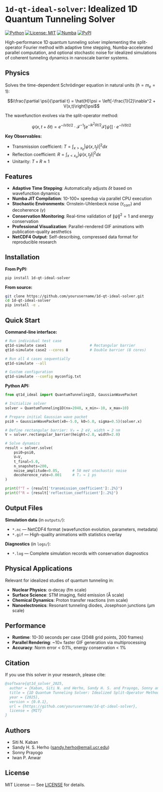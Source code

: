 # `1d-qt-ideal-solver`: Idealized 1D Quantum Tunneling Solver

[![Python](https://img.shields.io/badge/python-3.8%2B-blue.svg)](https://www.python.org/downloads/)
[![License: MIT](https://img.shields.io/badge/License-MIT-yellow.svg)](https://opensource.org/licenses/MIT)
[![Numba](https://img.shields.io/badge/accelerated-numba-orange.svg)](https://numba.pydata.org/)
[![PyPI](https://img.shields.io/pypi/v/1d-qt-ideal-solver.svg)](https://pypi.org/project/1d-qt-ideal-solver/)

High-performance 1D quantum tunneling solver implementing the split-operator Fourier method with adaptive time stepping, Numba-accelerated parallel computation, and optional stochastic noise for idealized simulations of coherent tunneling dynamics in nanoscale barrier systems.

## Physics

Solves the time-dependent Schrödinger equation in natural units ($\hbar = m_e = 1$):

$$i\frac{\partial \psi}{\partial t} = \hat{H}\psi = \left[-\frac{1}{2}\nabla^2 + V(x,t)\right]\psi$$

The wavefunction evolves via the split-operator method:

$$\psi(x, t+\delta t) = e^{-iV\delta t/2} \cdot \mathcal{F}^{-1}\left[e^{-ik^2\delta t/2}\mathcal{F}[\psi]\right] \cdot e^{-iV\delta t/2}$$

**Key Observables:**
- Transmission coefficient: $T = \int_{x>x_b} |\psi(x,t_f)|^2 dx$
- Reflection coefficient: $R = \int_{x<x_a} |\psi(x,t_f)|^2 dx$
- Unitarity: $T + R \approx 1$

## Features

- **Adaptive Time Stepping**: Automatically adjusts $\delta t$ based on wavefunction dynamics
- **Numba JIT Compilation**: 10-100× speedup via parallel CPU execution
- **Stochastic Environments**: Ornstein-Uhlenbeck noise ($\tau_{\text{corr}}$) and decoherence ($\gamma$)
- **Conservation Monitoring**: Real-time validation of $\|\psi\|^2 = 1$ and energy conservation
- **Professional Visualization**: Parallel-rendered GIF animations with publication-quality aesthetics
- **NetCDF4 Output**: Self-describing, compressed data format for reproducible research

## Installation

**From PyPI:**
```bash
pip install 1d-qt-ideal-solver
```

**From source:**
```bash
git clone https://github.com/yourusername/1d-qt-ideal-solver.git
cd 1d-qt-ideal-solver
pip install -e .
```

## Quick Start

**Command-line interface:**
```bash
# Run individual test case
qt1d-simulate case1                    # Rectangular barrier
qt1d-simulate case2 --cores 8          # Double barrier (8 cores)

# Run all 4 cases sequentially
qt1d-simulate --all

# Custom configuration
qt1d-simulate --config myconfig.txt
```

**Python API:**
```python
from qt1d_ideal import QuantumTunneling1D, GaussianWavePacket

# Initialize solver
solver = QuantumTunneling1D(nx=2048, x_min=-10, x_max=10)

# Prepare initial Gaussian wave packet
psi0 = GaussianWavePacket(x0=-5.0, k0=5.0, sigma=0.5)(solver.x)

# Define rectangular barrier: V₀ = 2 eV, width = 2 nm
V = solver.rectangular_barrier(height=2.0, width=2.0)

# Solve dynamics
result = solver.solve(
    psi0=psi0, 
    V=V, 
    t_final=5.0,
    n_snapshots=200,
    noise_amplitude=0.05,      # 50 meV stochastic noise
    decoherence_rate=0.001     # T₂ ≈ 1 ps
)

print(f"T = {result['transmission_coefficient']:.2%}")
print(f"R = {result['reflection_coefficient']:.2%}")
```

## Output Files

**Simulation data** (in `outputs/`):
- `*.nc` — NetCDF4 format (wavefunction evolution, parameters, metadata)
- `*.gif` — High-quality animations with statistics overlay

**Diagnostics** (in `logs/`):
- `*.log` — Complete simulation records with conservation diagnostics

## Physical Applications

Relevant for idealized studies of quantum tunneling in:
- **Nuclear Physics**: α-decay (fm scale)
- **Surface Science**: STM imaging, field emission (Å scale)  
- **Chemical Dynamics**: Proton transfer reactions (nm scale)
- **Nanoelectronics**: Resonant tunneling diodes, Josephson junctions (μm scale)

## Performance

- **Runtime**: 10-30 seconds per case (2048 grid points, 200 frames)
- **Parallel Rendering**: ~10× faster GIF generation via multiprocessing
- **Accuracy**: Norm error < 0.1%, energy conservation < 1%

## Citation

If you use this solver in your research, please cite:

```bibtex
@software{qt1d_solver_2025,
  author = {Kaban, Siti N. and Herho, Sandy H. S. and Prayogo, Sonny and Anwar, Iwan P.},
  title = {1D Quantum Tunneling Solver: Idealized Split-Operator Method},
  year = {2025},
  version = {0.0.1},
  url = {https://github.com/yourusername/1d-qt-ideal-solver},
  license = {MIT}
}
```

## Authors

- Siti N. Kaban
- Sandy H. S. Herho (sandy.herho@email.ucr.edu)
- Sonny Prayogo
- Iwan P. Anwar

## License

MIT License — See [LICENSE](LICENSE) for details.
